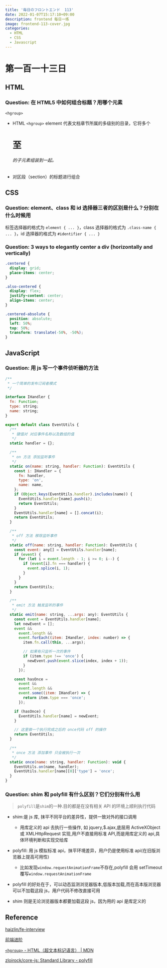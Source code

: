 ```yaml
---
title: '毎日のフロントエンド  113'
date: 2022-01-07T15:17:10+09:00
description: frontend 每日一练
image: frontend-113-cover.jpg
categories:
  - HTML
  - CSS
  - Javascript
---
```


# 第一百一十三日

## HTML

### **Question:** 在 HTML5 中如何组合标题？用哪个元素

`<hgroup>`

- HTML `<hgroup>` element 代表文档章节所属的多级别的目录，它将多个<h1>至<h6>的子元素组装到一起。
- 对区段（section）的标题进行组合

## CSS

### **Question:** element、class 和 id 选择器三者的区别是什么？分别在什么时候用

标签选择器的格式为 `element { ... }`，class 选择器的格式为 `.class-name { ... }`，id 选择器的格式为 `#identifier { ... }`

### **Question:** 3 ways to elegantly center a div (horizontally and vertically)

```css
.centered {
  display: grid;
  place-items: center;
}

.also-centered {
  display: flex;
  justify-content: center;
  align-items: center;
}

.centered-absolute {
  position: absolute;
  left: 50%;
  top: 50%;
  transform: translate(-50%, -50%);
}
```

## JavaScript

### **Question:** 用 js 写一个事件侦听器的方法

```js
/**
 * 一个简单的发布订阅者模式
 */

interface IHandler {
  fn: Function;
  type: string;
  name: string;
}

export default class EventUtils {
  /**
   * 键值对 对应事件名称以及数组的值
   */
  static handler = {};

  /**
   * on 方法 添加监听事件
   */
  static on(name: string, handler: Function): EventUtils {
    const i: IHandler = {
      fn: handler,
      type: 'on',
      name: name,
    };
    if (Object.keys(EventUtils.handler).includes(name)) {
      EventUtils.handler[name].push(i);
      return EventUtils;
    }
    EventUtils.handler[name] = [].concat(i);
    return EventUtils;
  }

  /**
   * off 方法 移除监听事件
   */
  static off(name: string, handler: Function): EventUtils {
    const event: any[] = EventUtils.handler[name];
    if (event) {
      for (let i = event.length - 1; i >= 0; i--) {
        if (event[i].fn === handler) {
          event.splice(i, 1);
        }
      }
    }
    return EventUtils;
  }

  /**
   * emit 方法 触发监听的事件
   */
  static emit(name: string, ...args: any): EventUtils {
    const event = EventUtils.handler[name];
    let newEvent = [];
    event &&
      event.length &&
      event.forEach((item: IHandler, index: number) => {
        item.fn.call(this, ...args);

        // 如果有只监听一次的事件
        if (item.type !== 'once') {
          newEvent.push(event.slice(index, index + 1));
        }
      });

    const hasOnce =
      event &&
      event.length &&
      event.some((item: IHandler) => {
        return item.type === 'once';
      });

    if (hasOnce) {
      EventUtils.handler[name] = newEvent;
    }

    // 这里做一个执行完成之后的 once代码 off 的操作
    return EventUtils;
  }

  /**
   * once 方法 添加事件 只会被执行一次
   */
  static once(name: string, handler: Function): void {
    EventUtils.on(name, handler);
    EventUtils.handler[name][0]['type'] = 'once';
  }
}
```

### **Question:** shim 和 polyfill 有什么区别？它们分别有什么用

> `polyfill`是`shim`的一种.目的都是在没有相关 API 的环境上顺利执行代码

- shim:是 js 库, 抹平不同平台的差异性，提供一致对外的接口调用

  - 用库定义的 api 去执行一些操作, 如 jquery,$.ajax,底层用 ActiveXObject 或 XMLHttpRequest 实现,用户不直接用标准 API,而是用库定义的 api,具体环境判断和实现交给库

- polyfill: 用 js 模拟标准 api，抹平环境差异，用户仍是使用标准 api(在旧版浏览器上提高可用性)

  - 比如发现`window.requestAnimationFrame`不存在,polyfill 会用 setTimeout 覆写`window.requestAnimationFrame`

- polyfill 的好处在于，可以动态监测浏览器版本,低版本加载,而在高本版浏览器可以不加载这段 js，用户代码不修改直接可用

- shim 则是无论浏览器版本都要加载这段 js，因为用的 api 是库定义的

## Reference

[haizlin/fe-interview](https://github.com/haizlin/fe-interview)

[前端进阶](https://muyiy.cn/)

[`<hgroup>` - HTML（超文本标记语言） | MDN](https://developer.mozilla.org/zh-CN/docs/Web/HTML/Element/hgroup)

[zloirock/core-js: Standard Library - polyfill](https://github.com/zloirock/core-js)
